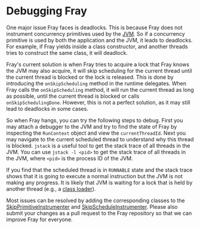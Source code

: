 # Debugging Fray 


One major issue Fray faces is deadlocks. This is because Fray does not instrument concurrency primitives used by the [JVM](https://github.com/search?q=repo%3Aopenjdk%2Fjdk+ObjectSynchronizer++OR+ObjectLocker+language%3AC%2B%2B+&type=code). So if a concurrency primitive is used by both the application and the JVM, it leads to deadlocks. For example, if Fray yields inside a class constructor, and another threads tries to construct the same class, it will deadlock. 

Fray's current solution is when Fray tries to acquire a lock that Fray knows the JVM may also acquire, it will skip scheduling for the current thread until the current thread is blocked or the lock is released. This is done by introducing the `onSkipScheduling` method in the runtime delegates. When Fray calls the `onSkipScheduling` method, it will run the current thread as long as possible, until the current thread is blocked or calls `onSkipSchedulingDone`. However, this is not a perfect solution, as it may still lead to deadlocks in some cases.


So when Fray hangs, you can try the following steps to debug. First you may attach a debugger to the JVM and try to find the state of Fray by inspecting the `RunContext` object and view the `currentThreadId`. Next you may navigate to the current scheduled thread to understand why this thread is blocked. `jstack` is a useful tool to get the stack trace of all threads in the JVM. You can use `jstack -l <pid>` to get the stack trace of all threads in the JVM, where `<pid>` is the process ID of the JVM. 

If you find that the scheduled thread is in `RUNNABLE` state and the stack trace shows that it is going to execute a normal instruction but the JVM is not making any progress. It is likely that JVM is waiting for a lock that is held by another thread (e.g., a [class loader](https://github.com/openjdk/jdk/blob/c4fb00a7be51c7a05a29d3d57d787feb5c698ddf/src/hotspot/share/classfile/systemDictionary.cpp#L604)).

Most issues can be resolved by adding the corresponding classes to the [SkipPrimitiveInstrumenter](https://github.com/cmu-pasta/fray/blob/main/instrumentation/base/src/main/kotlin/org/pastalab/fray/instrumentation/base/visitors/SkipPrimitiveInstrumenter.kt) and [SkipScheduleInstrumenter](https://github.com/cmu-pasta/fray/blob/main/instrumentation/base/src/main/kotlin/org/pastalab/fray/instrumentation/base/visitors/SkipScheduleInstrumenter.kt). Please also submit your changes as a pull request to the Fray repository so that we can improve Fray for everyone.
